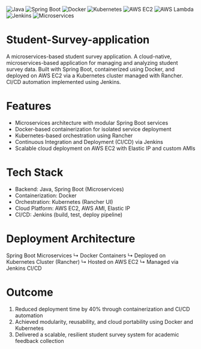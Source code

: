 <!-- Technology Stack Badges -->
![Java](https://img.shields.io/badge/Java-ED8B00?logo=openjdk&logoColor=white)
![Spring Boot](https://img.shields.io/badge/Spring%20Boot-6DB33F?logo=springboot&logoColor=white)
![Docker](https://img.shields.io/badge/Docker-2496ED?logo=docker&logoColor=white)
![Kubernetes](https://img.shields.io/badge/Kubernetes-326CE5?logo=kubernetes&logoColor=white)
![AWS EC2](https://img.shields.io/badge/AWS%20EC2-FF9900?logo=amazon-aws&logoColor=white)
![AWS Lambda](https://img.shields.io/badge/AWS%20Lambda-FF9900?logo=awslambda&logoColor=white)
![Jenkins](https://img.shields.io/badge/Jenkins-D24939?logo=jenkins&logoColor=white)
![Microservices](https://img.shields.io/badge/Microservices-Architecture-blueviolet)

# Student-Survey-application
A microservices-based student survey application.
A cloud-native, microservices-based application for managing and analyzing student survey data. Built with Spring Boot, containerized using Docker, and deployed on AWS EC2 via a Kubernetes cluster managed with Rancher. CI/CD automation implemented using Jenkins.

# Features

- Microservices architecture with modular Spring Boot services
- Docker-based containerization for isolated service deployment
- Kubernetes-based orchestration using Rancher
- Continuous Integration and Deployment (CI/CD) via Jenkins
- Scalable cloud deployment on AWS EC2 with Elastic IP and custom AMIs

# Tech Stack

- Backend: Java, Spring Boot (Microservices)
- Containerization: Docker
- Orchestration: Kubernetes (Rancher UI)
- Cloud Platform: AWS EC2, AWS AMI, Elastic IP
- CI/CD: Jenkins (build, test, deploy pipeline)

# Deployment Architecture

Spring Boot Microservices
↳ Docker Containers
↳ Deployed on Kubernetes Cluster (Rancher)
↳ Hosted on AWS EC2
↳ Managed via Jenkins CI/CD

# Outcome

1. Reduced deployment time by 40% through containerization and CI/CD automation
2. Achieved modularity, reusability, and cloud portability using Docker and Kubernetes
3. Delivered a scalable, resilient student survey system for academic feedback collection
